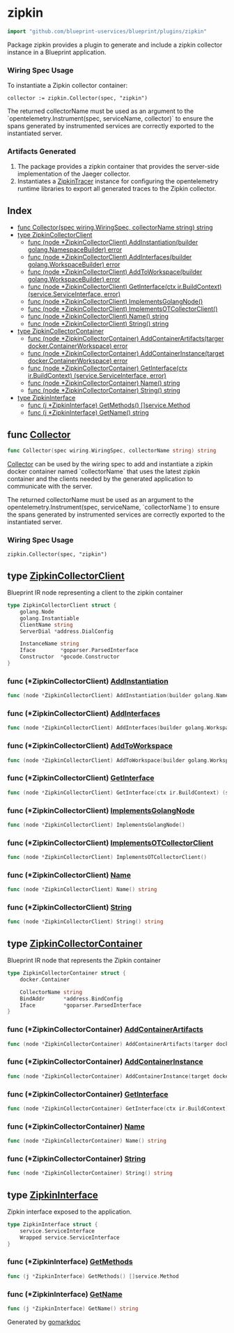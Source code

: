 <!-- Code generated by gomarkdoc. DO NOT EDIT -->

# zipkin

```go
import "github.com/blueprint-uservices/blueprint/plugins/zipkin"
```

Package zipkin provides a plugin to generate and include a zipkin collector instance in a Blueprint application.

### Wiring Spec Usage

To instantiate a Zipkin collector container:

```
collector := zipkin.Collector(spec, "zipkin")
```

The returned collectorName must be used as an argument to the \`opentelemetry.Instrument\(spec, serviceName, collector\)\` to ensure the spans generated by instrumented services are correctly exported to the instantiated server.

### Artifacts Generated

1. The package provides a zipkin container that provides the server\-side implementation of the Jaeger collector.
2. Instantiates a [ZipkinTracer](<https://github.com/Blueprint-uServices/blueprint/tree/main/runtime/plugins/zipkin>) instance for configuring the opentelemetry runtime libraries to export all generated traces to the Zipkin collector.

## Index

- [func Collector\(spec wiring.WiringSpec, collectorName string\) string](<#Collector>)
- [type ZipkinCollectorClient](<#ZipkinCollectorClient>)
  - [func \(node \*ZipkinCollectorClient\) AddInstantiation\(builder golang.NamespaceBuilder\) error](<#ZipkinCollectorClient.AddInstantiation>)
  - [func \(node \*ZipkinCollectorClient\) AddInterfaces\(builder golang.WorkspaceBuilder\) error](<#ZipkinCollectorClient.AddInterfaces>)
  - [func \(node \*ZipkinCollectorClient\) AddToWorkspace\(builder golang.WorkspaceBuilder\) error](<#ZipkinCollectorClient.AddToWorkspace>)
  - [func \(node \*ZipkinCollectorClient\) GetInterface\(ctx ir.BuildContext\) \(service.ServiceInterface, error\)](<#ZipkinCollectorClient.GetInterface>)
  - [func \(node \*ZipkinCollectorClient\) ImplementsGolangNode\(\)](<#ZipkinCollectorClient.ImplementsGolangNode>)
  - [func \(node \*ZipkinCollectorClient\) ImplementsOTCollectorClient\(\)](<#ZipkinCollectorClient.ImplementsOTCollectorClient>)
  - [func \(node \*ZipkinCollectorClient\) Name\(\) string](<#ZipkinCollectorClient.Name>)
  - [func \(node \*ZipkinCollectorClient\) String\(\) string](<#ZipkinCollectorClient.String>)
- [type ZipkinCollectorContainer](<#ZipkinCollectorContainer>)
  - [func \(node \*ZipkinCollectorContainer\) AddContainerArtifacts\(targer docker.ContainerWorkspace\) error](<#ZipkinCollectorContainer.AddContainerArtifacts>)
  - [func \(node \*ZipkinCollectorContainer\) AddContainerInstance\(target docker.ContainerWorkspace\) error](<#ZipkinCollectorContainer.AddContainerInstance>)
  - [func \(node \*ZipkinCollectorContainer\) GetInterface\(ctx ir.BuildContext\) \(service.ServiceInterface, error\)](<#ZipkinCollectorContainer.GetInterface>)
  - [func \(node \*ZipkinCollectorContainer\) Name\(\) string](<#ZipkinCollectorContainer.Name>)
  - [func \(node \*ZipkinCollectorContainer\) String\(\) string](<#ZipkinCollectorContainer.String>)
- [type ZipkinInterface](<#ZipkinInterface>)
  - [func \(j \*ZipkinInterface\) GetMethods\(\) \[\]service.Method](<#ZipkinInterface.GetMethods>)
  - [func \(j \*ZipkinInterface\) GetName\(\) string](<#ZipkinInterface.GetName>)


<a name="Collector"></a>
## func [Collector](<https://github.com/blueprint-uservices/blueprint/blob/main/plugins/zipkin/wiring.go#L34>)

```go
func Collector(spec wiring.WiringSpec, collectorName string) string
```

[Collector](<#Collector>) can be used by the wiring spec to add and instantiate a zipkin docker container named \`collectorName\` that uses the latest zipkin container and the clients needed by the generated application to communicate with the server.

The returned collectorName must be used as an argument to the opentelemetry.Instrument\(spec, serviceName, \`collectorName\`\) to ensure the spans generated by instrumented services are correctly exported to the instantiated server.

### Wiring Spec Usage

```
zipkin.Collector(spec, "zipkin")
```

<a name="ZipkinCollectorClient"></a>
## type [ZipkinCollectorClient](<https://github.com/blueprint-uservices/blueprint/blob/main/plugins/zipkin/ir_collector_client.go#L17-L26>)

Blueprint IR node representing a client to the zipkin container

```go
type ZipkinCollectorClient struct {
    golang.Node
    golang.Instantiable
    ClientName string
    ServerDial *address.DialConfig

    InstanceName string
    Iface        *goparser.ParsedInterface
    Constructor  *gocode.Constructor
}
```

<a name="ZipkinCollectorClient.AddInstantiation"></a>
### func \(\*ZipkinCollectorClient\) [AddInstantiation](<https://github.com/blueprint-uservices/blueprint/blob/main/plugins/zipkin/ir_collector_client.go#L66>)

```go
func (node *ZipkinCollectorClient) AddInstantiation(builder golang.NamespaceBuilder) error
```



<a name="ZipkinCollectorClient.AddInterfaces"></a>
### func \(\*ZipkinCollectorClient\) [AddInterfaces](<https://github.com/blueprint-uservices/blueprint/blob/main/plugins/zipkin/ir_collector_client.go#L81>)

```go
func (node *ZipkinCollectorClient) AddInterfaces(builder golang.WorkspaceBuilder) error
```



<a name="ZipkinCollectorClient.AddToWorkspace"></a>
### func \(\*ZipkinCollectorClient\) [AddToWorkspace](<https://github.com/blueprint-uservices/blueprint/blob/main/plugins/zipkin/ir_collector_client.go#L85>)

```go
func (node *ZipkinCollectorClient) AddToWorkspace(builder golang.WorkspaceBuilder) error
```



<a name="ZipkinCollectorClient.GetInterface"></a>
### func \(\*ZipkinCollectorClient\) [GetInterface](<https://github.com/blueprint-uservices/blueprint/blob/main/plugins/zipkin/ir_collector_client.go#L77>)

```go
func (node *ZipkinCollectorClient) GetInterface(ctx ir.BuildContext) (service.ServiceInterface, error)
```



<a name="ZipkinCollectorClient.ImplementsGolangNode"></a>
### func \(\*ZipkinCollectorClient\) [ImplementsGolangNode](<https://github.com/blueprint-uservices/blueprint/blob/main/plugins/zipkin/ir_collector_client.go#L89>)

```go
func (node *ZipkinCollectorClient) ImplementsGolangNode()
```



<a name="ZipkinCollectorClient.ImplementsOTCollectorClient"></a>
### func \(\*ZipkinCollectorClient\) [ImplementsOTCollectorClient](<https://github.com/blueprint-uservices/blueprint/blob/main/plugins/zipkin/ir_collector_client.go#L91>)

```go
func (node *ZipkinCollectorClient) ImplementsOTCollectorClient()
```



<a name="ZipkinCollectorClient.Name"></a>
### func \(\*ZipkinCollectorClient\) [Name](<https://github.com/blueprint-uservices/blueprint/blob/main/plugins/zipkin/ir_collector_client.go#L39>)

```go
func (node *ZipkinCollectorClient) Name() string
```



<a name="ZipkinCollectorClient.String"></a>
### func \(\*ZipkinCollectorClient\) [String](<https://github.com/blueprint-uservices/blueprint/blob/main/plugins/zipkin/ir_collector_client.go#L43>)

```go
func (node *ZipkinCollectorClient) String() string
```



<a name="ZipkinCollectorContainer"></a>
## type [ZipkinCollectorContainer](<https://github.com/blueprint-uservices/blueprint/blob/main/plugins/zipkin/ir_collector.go#L13-L19>)

Blueprint IR node that represents the Zipkin container

```go
type ZipkinCollectorContainer struct {
    docker.Container

    CollectorName string
    BindAddr      *address.BindConfig
    Iface         *goparser.ParsedInterface
}
```

<a name="ZipkinCollectorContainer.AddContainerArtifacts"></a>
### func \(\*ZipkinCollectorContainer\) [AddContainerArtifacts](<https://github.com/blueprint-uservices/blueprint/blob/main/plugins/zipkin/ir_collector.go#L76>)

```go
func (node *ZipkinCollectorContainer) AddContainerArtifacts(targer docker.ContainerWorkspace) error
```



<a name="ZipkinCollectorContainer.AddContainerInstance"></a>
### func \(\*ZipkinCollectorContainer\) [AddContainerInstance](<https://github.com/blueprint-uservices/blueprint/blob/main/plugins/zipkin/ir_collector.go#L80>)

```go
func (node *ZipkinCollectorContainer) AddContainerInstance(target docker.ContainerWorkspace) error
```



<a name="ZipkinCollectorContainer.GetInterface"></a>
### func \(\*ZipkinCollectorContainer\) [GetInterface](<https://github.com/blueprint-uservices/blueprint/blob/main/plugins/zipkin/ir_collector.go#L71>)

```go
func (node *ZipkinCollectorContainer) GetInterface(ctx ir.BuildContext) (service.ServiceInterface, error)
```



<a name="ZipkinCollectorContainer.Name"></a>
### func \(\*ZipkinCollectorContainer\) [Name](<https://github.com/blueprint-uservices/blueprint/blob/main/plugins/zipkin/ir_collector.go#L63>)

```go
func (node *ZipkinCollectorContainer) Name() string
```



<a name="ZipkinCollectorContainer.String"></a>
### func \(\*ZipkinCollectorContainer\) [String](<https://github.com/blueprint-uservices/blueprint/blob/main/plugins/zipkin/ir_collector.go#L67>)

```go
func (node *ZipkinCollectorContainer) String() string
```



<a name="ZipkinInterface"></a>
## type [ZipkinInterface](<https://github.com/blueprint-uservices/blueprint/blob/main/plugins/zipkin/ir_collector.go#L22-L25>)

Zipkin interface exposed to the application.

```go
type ZipkinInterface struct {
    service.ServiceInterface
    Wrapped service.ServiceInterface
}
```

<a name="ZipkinInterface.GetMethods"></a>
### func \(\*ZipkinInterface\) [GetMethods](<https://github.com/blueprint-uservices/blueprint/blob/main/plugins/zipkin/ir_collector.go#L31>)

```go
func (j *ZipkinInterface) GetMethods() []service.Method
```



<a name="ZipkinInterface.GetName"></a>
### func \(\*ZipkinInterface\) [GetName](<https://github.com/blueprint-uservices/blueprint/blob/main/plugins/zipkin/ir_collector.go#L27>)

```go
func (j *ZipkinInterface) GetName() string
```



Generated by [gomarkdoc](<https://github.com/princjef/gomarkdoc>)

